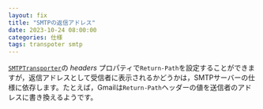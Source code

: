 ```yaml
---
layout: fix
title: "SMTPの返信アドレス"
date: 2023-10-24 08:00:00
categories: 仕様
tags: transpoter smtp
---
```


[`SMTPTransporter`](https://developer.4d.com/docs/ja/API/SMTPTransporterClass)の *headers* プロパティで`Return-Path`を設定することができますが，返信アドレスとして受信者に表示されるかどうかは，SMTPサーバーの仕様に依存します。たとえば，Gmailは`Return-Path`ヘッダーの値を送信者のアドレスに書き換えるようです。